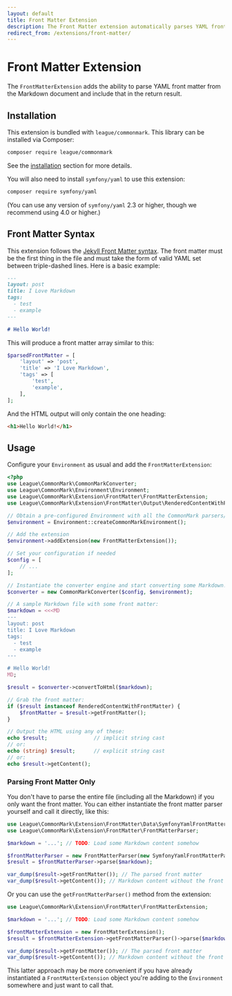 ```yaml
---
layout: default
title: Front Matter Extension
description: The Front Matter extension automatically parses YAML front matter from your Markdown.
redirect_from: /extensions/front-matter/
---
```


# Front Matter Extension

The `FrontMatterExtension` adds the ability to parse YAML front matter from the Markdown document and include that in the return result.

## Installation

This extension is bundled with `league/commonmark`. This library can be installed via Composer:

```bash
composer require league/commonmark
```

See the [installation](/2.0/installation/) section for more details.

You will also need to install `symfony/yaml` to use this extension:

```bash
composer require symfony/yaml
```

(You can use any version of `symfony/yaml` 2.3 or higher, though we recommend using 4.0 or higher.)

## Front Matter Syntax

This extension follows the [Jekyll Front Matter syntax](https://jekyllrb.com/docs/front-matter/). The front matter must be the first thing in the file and must take the form of valid YAML set between triple-dashed lines. Here is a basic example:

```markdown
---
layout: post
title: I Love Markdown
tags:
  - test
  - example
---

# Hello World!
```

This will produce a front matter array similar to this:

```php
$parsedFrontMatter = [
    'layout' => 'post',
    'title' => 'I Love Markdown',
    'tags' => [
        'test',
        'example',
    ],
];
```

And the HTML output will only contain the one heading:

```html
<h1>Hello World!</h1>
```

## Usage

Configure your `Environment` as usual and add the `FrontMatterExtension`:

```php
<?php
use League\CommonMark\CommonMarkConverter;
use League\CommonMark\Environment\Environment;
use League\CommonMark\Extension\FrontMatter\FrontMatterExtension;
use League\CommonMark\Extension\FrontMatter\Output\RenderedContentWithFrontMatter;

// Obtain a pre-configured Environment with all the CommonMark parsers/renderers ready-to-go
$environment = Environment::createCommonMarkEnvironment();

// Add the extension
$environment->addExtension(new FrontMatterExtension());

// Set your configuration if needed
$config = [
    // ...
];

// Instantiate the converter engine and start converting some Markdown!
$converter = new CommonMarkConverter($config, $environment);

// A sample Markdown file with some front matter:
$markdown = <<<MD
---
layout: post
title: I Love Markdown
tags:
  - test
  - example
---

# Hello World!
MD;

$result = $converter->convertToHtml($markdown);

// Grab the front matter:
if ($result instanceof RenderedContentWithFrontMatter) {
    $frontMatter = $result->getFrontMatter();
}

// Output the HTML using any of these:
echo $result;               // implicit string cast
// or:
echo (string) $result;      // explicit string cast
// or:
echo $result->getContent();
```

### Parsing Front Matter Only

You don't have to parse the entire file (including all the Markdown) if you only want the front matter.  You can either instantiate the front matter parser yourself and call it directly, like this:

```php
use League\CommonMark\Extension\FrontMatter\Data\SymfonyYamlFrontMatterParser;
use League\CommonMark\Extension\FrontMatter\FrontMatterParser;

$markdown = '...'; // TODO: Load some Markdown content somehow

$frontMatterParser = new FrontMatterParser(new SymfonyYamlFrontMatterParser());
$result = $frontMatterParser->parse($markdown);

var_dump($result->getFrontMatter()); // The parsed front matter
var_dump($result->getContent()); // Markdown content without the front matter
```

Or you can use the `getFrontMatterParser()` method from the extension:

```php
use League\CommonMark\Extension\FrontMatter\FrontMatterExtension;

$markdown = '...'; // TODO: Load some Markdown content somehow

$frontMatterExtension = new FrontMatterExtension();
$result = $frontMatterExtension->getFrontMatterParser()->parse($markdown);

var_dump($result->getFrontMatter()); // The parsed front matter
var_dump($result->getContent()); // Markdown content without the front matter
```

This latter approach may be more convenient if you have already instantiated a `FrontMatterExtension` object you're adding to the `Environment` somewhere and just want to call that.
